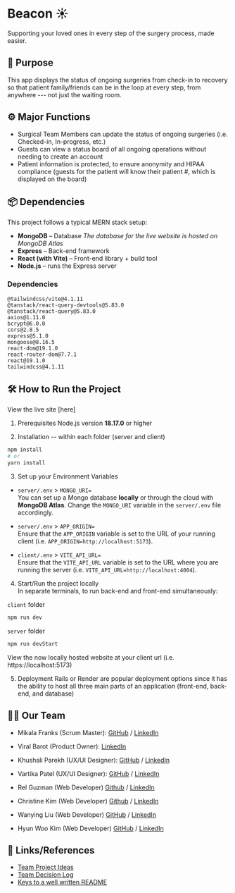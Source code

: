 # Beacon ☀️
Supporting your loved ones in every step of the surgery process, made easier.
## 💬 Purpose
This app displays the status of ongoing surgeries from check-in to recovery so that patient family/friends can be in the loop at every step, from anywhere --- not just the waiting room.

## ⚙️ Major Functions
- Surgical Team Members can update the status of ongoing surgeries (i.e. Checked-in, In-progress, etc.)
- Guests can view a status board of all ongoing operations without needing to create an account
- Patient information is protected, to ensure anonymity and HIPAA compliance (guests for the patient will know their patient #, which is displayed on the board)

## 📦 Dependencies

This project follows a typical MERN stack setup:

- **MongoDB** – Database
	*The database for the live website is hosted on MongoDB Atlas*
- **Express** – Back-end framework
- **React (with Vite)** – Front-end library + build tool
- **Node.js** – runs the Express server

### Dependencies

    @tailwindcss/vite@4.1.11
    @tanstack/react-query-devtools@5.83.0
    @tanstack/react-query@5.83.0
    axios@1.11.0
    bcrypt@6.0.0
    cors@2.8.5
    express@5.1.0
    mongoose@8.16.5
    react-dom@19.1.0
    react-router-dom@7.7.1
    react@19.1.0
    tailwindcss@4.1.11

## 🛠️ How to Run the Project
View the live site [here]
1. Prerequisites
Node.js version **18.17.0** or higher

2. Installation -- within each folder (server and client)
```bash
npm install
# or
yarn install
```

3. Set up your Environment Variables

- `server/.env` > `MONGO_URI=`  
  You can set up a Mongo database **locally** or through the cloud with **MongoDB Atlas**. Change the `MONGO_URI` variable in the `server/.env` file accordingly.

- `server/.env` > `APP_ORIGIN=`  
  Ensure that the `APP_ORIGIN` variable is set to the URL of your running client (i.e. `APP_ORIGIN=http://localhost:5173`).

- `client/.env` > `VITE_API_URL=`  
  Ensure that the `VITE_API_URL` variable is set to the URL where you are running the server (i.e. `VITE_API_URL=http://localhost:4004`).


4. Start/Run the project locally  
In separate terminals, to run back-end and front-end simultaneously:

`client` folder
```bash
npm run dev
```
`server` folder
```bash
npm run devStart
```
View the now locally hosted website at your client url (i.e. https://localhost:5173)

5. Deployment
Rails or Render are popular deployment options since it has the ability to host all three main parts of an application (front-end, back-end, and database)

## 🧑‍💻 Our Team
-   Mikala Franks (Scrum Master):  [GitHub](https://github.com/mikalafranks)  /  [LinkedIn](https://www.linkedin.com/in/mikala-franks-8b21b52a3/)
    
-   Viral Barot (Product Owner):  [LinkedIn](https://www.linkedin.com/in/viral-barot-mba/)
    
-   Khushali Parekh (UX/UI Designer):  [GitHub](https://github.com/Khush413)  /  [LinkedIn](https://www.linkedin.com/in/khushali-parekh/)
    
-   Vartika Patel (UX/UI Designer):  [GitHub](https://github.com/vartika99)  /  [LinkedIn](https://www.linkedin.com/in/vartikapatel/)
    
-   Rel Guzman (Web Developer)  [Github](https://github.com/rgap)  /  [LinkedIn](https://www.linkedin.com/in/relguzman/)
    
-   Christine Kim (Web Developer)  [Github](https://github.com/cfkim)  /  [LinkedIn](https://www.linkedin.com/me?trk=p_mwlite_feed-secondary_nav)
    
-   Wanying Liu (Web Developer)  [GitHub](https://github.com/TheClaireLiu)  /  [LinkedIn](https://www.linkedin.com/in/wanying--liu/)
    
-   Hyun Woo Kim (Web Developer)  [GitHub](https://github.com/hynwkm)  /  [LinkedIn](https://www.linkedin.com/in/hyunwoo-kim/)
## 🔗 Links/References
-   [Team Project Ideas](https://github.com/chingu-voyages/V56-tier2-team-24/blob/develop/docs/team_project_ideas.md)
-   [Team Decision Log](https://github.com/chingu-voyages/V56-tier2-team-24/blob/develop/docs/team_decision_log.md)
- [Keys to a well written README](https://tinyurl.com/yk3wubft)
